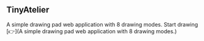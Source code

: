 ## TinyAtelier
A simple drawing pad web application with 8 drawing modes.
Start drawing [👉](A simple drawing pad web application with 8 drawing modes.)
